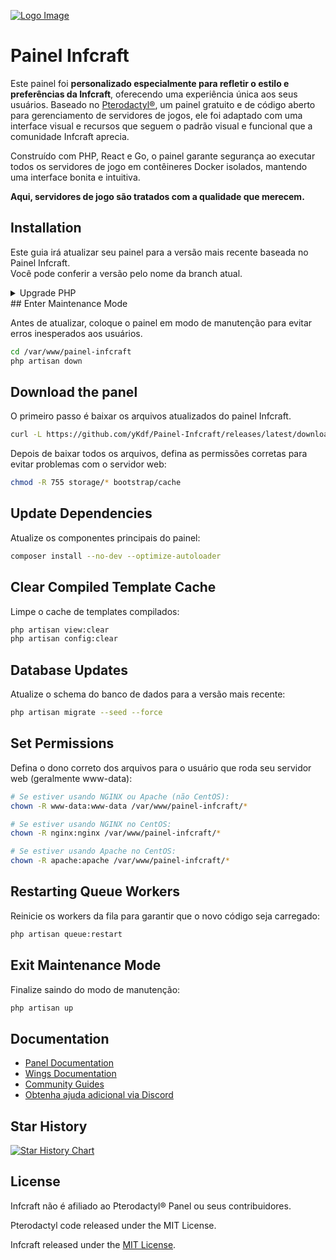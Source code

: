 [![Logo Image](https://infcraft.net/assets/icon/Infcraft.svg)](https://infcraft.net)

# Painel Infcraft

Este painel foi **personalizado especialmente para refletir o estilo e preferências da Infcraft**, oferecendo uma experiência única aos seus usuários. Baseado no [Pterodactyl®](https://pterodactyl.io), um painel gratuito e de código aberto para gerenciamento de servidores de jogos, ele foi adaptado com uma interface visual e recursos que seguem o padrão visual e funcional que a comunidade Infcraft aprecia.

Construído com PHP, React e Go, o painel garante segurança ao executar todos os servidores de jogo em contêineres Docker isolados, mantendo uma interface bonita e intuitiva.

**Aqui, servidores de jogo são tratados com a qualidade que merecem.**

## Installation

Este guia irá atualizar seu painel para a versão mais recente baseada no Painel Infcraft.  
Você pode conferir a versão pelo nome da branch atual.

<details>
<summary>Upgrade PHP</summary>

Antes de prosseguir, certifique-se de que sua versão do PHP esteja atualizada para 8.2 ou superior. Siga os passos abaixo:

1. Atualize a lista de pacotes:
```bash
sudo apt update
```

2. Instale as dependências necessárias:
```bash
sudo apt install -y software-properties-common
```

3. Adicione o repositório do PHP:
```bash
sudo add-apt-repository ppa:ondrej/php
```

4. Atualize a lista de pacotes novamente:
```bash
sudo apt update
```

5. Instale o PHP 8.3:
```bash
sudo apt install -y php8.3
```

6. Verifique a versão do PHP:
```bash
php -v
```

</details>
## Enter Maintenance Mode

Antes de atualizar, coloque o painel em modo de manutenção para evitar erros inesperados aos usuários.

```bash
cd /var/www/painel-infcraft
php artisan down
```
## Download the panel

O primeiro passo é baixar os arquivos atualizados do painel Infcraft.

```bash
curl -L https://github.com/yKdf/Painel-Infcraft/releases/latest/download/panel.tar.gz | tar -xzv
```

Depois de baixar todos os arquivos, defina as permissões corretas para evitar problemas com o servidor web:

```bash
chmod -R 755 storage/* bootstrap/cache
```
## Update Dependencies

Atualize os componentes principais do painel:

```bash
composer install --no-dev --optimize-autoloader
```
## Clear Compiled Template Cache

Limpe o cache de templates compilados:

```bash
php artisan view:clear
php artisan config:clear
```
## Database Updates

Atualize o schema do banco de dados para a versão mais recente:

```bash
php artisan migrate --seed --force
```
## Set Permissions

Defina o dono correto dos arquivos para o usuário que roda seu servidor web (geralmente www-data):

```bash
# Se estiver usando NGINX ou Apache (não CentOS):
chown -R www-data:www-data /var/www/painel-infcraft/*

# Se estiver usando NGINX no CentOS:
chown -R nginx:nginx /var/www/painel-infcraft/*

# Se estiver usando Apache no CentOS:
chown -R apache:apache /var/www/painel-infcraft/*
```
## Restarting Queue Workers

Reinicie os workers da fila para garantir que o novo código seja carregado:

```bash
php artisan queue:restart
```
## Exit Maintenance Mode

Finalize saindo do modo de manutenção:

```bash
php artisan up
```
## Documentation

- [Panel Documentation](https://pterodactyl.io/panel/1.0/getting_started.html)
- [Wings Documentation](https://pterodactyl.io/wings/1.0/installing.html)
- [Community Guides](https://pterodactyl.io/community/about.html)
- [Obtenha ajuda adicional via Discord](https://discord.gg/pterodactyl)

## Star History

<a href="https://star-history.com/#yKdf/Painel-Infcraft&Timeline">
  <picture>
    <source media="(prefers-color-scheme: dark)" srcset="https://api.star-history.com/svg?repos=yKdf/Painel-Infcraft&type=Timeline&theme=dark" />
    <source media="(prefers-color-scheme: light)" srcset="https://api.star-history.com/svg?repos=yKdf/Painel-Infcraft&type=Timeline" />
    <img alt="Star History Chart" src="https://api.star-history.com/svg?repos=yKdf/Painel-Infcraft&type=Timeline" />
  </picture>
</a>

## License

Infcraft não é afiliado ao Pterodactyl® Panel ou seus contribuidores.

Pterodactyl code released under the MIT License.

Infcraft released under the [MIT License](./LICENSE.md).